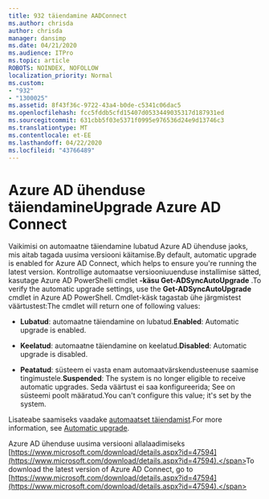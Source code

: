 ```yaml
---
title: 932 täiendamine AADConnect
ms.author: chrisda
author: chrisda
manager: dansimp
ms.date: 04/21/2020
ms.audience: ITPro
ms.topic: article
ROBOTS: NOINDEX, NOFOLLOW
localization_priority: Normal
ms.custom:
- "932"
- "1300025"
ms.assetid: 8f43f36c-9722-43a4-b0de-c5341c06dac5
ms.openlocfilehash: fcc5fddb5cfd15407d0533449035317d187931ed
ms.sourcegitcommit: 631cbb5f03e5371f0995e976536d24e9d13746c3
ms.translationtype: MT
ms.contentlocale: et-EE
ms.lasthandoff: 04/22/2020
ms.locfileid: "43766489"
---
```

# <a name="upgrade-azure-ad-connect"></a><span data-ttu-id="840c8-102">Azure AD ühenduse täiendamine</span><span class="sxs-lookup"><span data-stu-id="840c8-102">Upgrade Azure AD Connect</span></span>

<span data-ttu-id="840c8-103">Vaikimisi on automaatne täiendamine lubatud Azure AD ühenduse jaoks, mis aitab tagada uusima versiooni käitamise.</span><span class="sxs-lookup"><span data-stu-id="840c8-103">By default, automatic upgrade is enabled for Azure AD Connect, which helps to ensure you're running the latest version.</span></span> <span data-ttu-id="840c8-104">Kontrollige automaatse versiooniuuenduse installimise sätted, kasutage Azure AD PowerShelli cmdlet **-käsu Get-ADSyncAutoUpgrade** .</span><span class="sxs-lookup"><span data-stu-id="840c8-104">To verify the automatic upgrade settings, use the **Get-ADSyncAutoUpgrade** cmdlet in Azure AD PowerShell.</span></span> <span data-ttu-id="840c8-105">Cmdlet-käsk tagastab ühe järgmistest väärtustest:</span><span class="sxs-lookup"><span data-stu-id="840c8-105">The cmdlet will return one of following values:</span></span>

- <span data-ttu-id="840c8-106">**Lubatud**: automaatne täiendamine on lubatud.</span><span class="sxs-lookup"><span data-stu-id="840c8-106">**Enabled**: Automatic upgrade is enabled.</span></span>

- <span data-ttu-id="840c8-107">**Keelatud**: automaatne täiendamine on keelatud.</span><span class="sxs-lookup"><span data-stu-id="840c8-107">**Disabled**: Automatic upgrade is disabled.</span></span>

- <span data-ttu-id="840c8-108">**Peatatud**: süsteem ei vasta enam automaatvärskendusteenuse saamise tingimustele.</span><span class="sxs-lookup"><span data-stu-id="840c8-108">**Suspended**: The system is no longer eligible to receive automatic upgrades.</span></span> <span data-ttu-id="840c8-109">Seda väärtust ei saa konfigureerida; See on süsteemi poolt määratud.</span><span class="sxs-lookup"><span data-stu-id="840c8-109">You can't configure this value; it's set by the system.</span></span>

<span data-ttu-id="840c8-110">Lisateabe saamiseks vaadake [automaatset täiendamist](https://docs.microsoft.com/azure/active-directory/connect/active-directory-aadconnect-feature-automatic-upgrade).</span><span class="sxs-lookup"><span data-stu-id="840c8-110">For more information, see [Automatic upgrade](https://docs.microsoft.com/azure/active-directory/connect/active-directory-aadconnect-feature-automatic-upgrade).</span></span>

<span data-ttu-id="840c8-111">Azure AD ühenduse uusima versiooni allalaadimiseks [https://www.microsoft.com/download/details.aspx?id=47594](https://www.microsoft.com/download/details.aspx?id=47594).</span><span class="sxs-lookup"><span data-stu-id="840c8-111">To download the latest version of Azure AD Connect, go to [https://www.microsoft.com/download/details.aspx?id=47594](https://www.microsoft.com/download/details.aspx?id=47594).</span></span>

